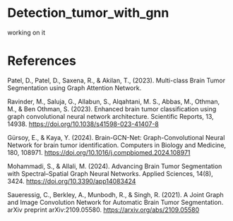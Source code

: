 # Detection_tumor_with_gnn

working on it



# References 
Patel, D., Patel, D., Saxena, R., & Akilan, T.,  (2023). Multi-class Brain Tumor Segmentation using Graph Attention Network.

Ravinder, M., Saluja, G., Allabun, S., Alqahtani, M. S., Abbas, M., Othman, M., & Ben Othman, S. (2023). Enhanced brain tumor classification using graph convolutional neural network architecture. Scientific Reports, 13, 14938. https://doi.org/10.1038/s41598-023-41407-8 

Gürsoy, E., & Kaya, Y. (2024). Brain-GCN-Net: Graph-Convolutional Neural Network for brain tumor identification. Computers in Biology and Medicine, 180, 108971. https://doi.org/10.1016/j.compbiomed.2024.108971 

Mohammadi, S., & Allali, M. (2024). Advancing Brain Tumor Segmentation with Spectral–Spatial Graph Neural Networks. Applied Sciences, 14(8), 3424. https://doi.org/10.3390/app14083424 

Saueressig, C., Berkley, A., Munbodh, R., & Singh, R. (2021). A Joint Graph and Image Convolution Network for Automatic Brain Tumor Segmentation. arXiv preprint arXiv:2109.05580. https://arxiv.org/abs/2109.05580
